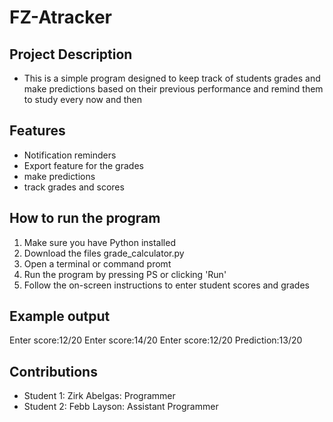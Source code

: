 # FZ-Atracker

## Project Description
- This is a simple program designed to keep track of students grades and make predictions based on their previous performance and remind them to study every now and then
## Features
- Notification reminders
- Export feature for the grades
- make predictions
- track grades and scores
## How to run the program
1. Make sure you have Python installed
2. Download the files grade_calculator.py
3. Open a terminal or command promt
4. Run the program by pressing PS or clicking 'Run'
5. Follow the on-screen instructions to enter student scores and grades
## Example output
Enter score:12/20
Enter score:14/20
Enter score:12/20
Prediction:13/20
## Contributions
- Student 1: Zirk Abelgas: Programmer
- Student 2: Febb Layson: Assistant Programmer
